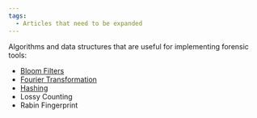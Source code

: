 ```yaml
---
tags:
  - Articles that need to be expanded
---
```

Algorithms and data structures that are useful for implementing forensic tools:

* [Bloom Filters](bloom_filters.md)
* [Fourier Transformation](fourier_transformation.md)
* [Hashing](hashing.md)
* Lossy Counting
* Rabin Fingerprint
